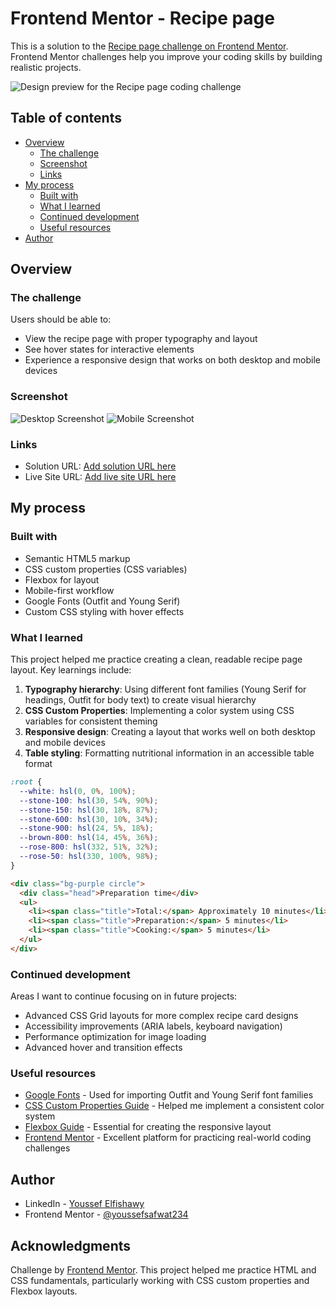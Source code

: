 # Frontend Mentor - Recipe page

This is a solution to the [Recipe page challenge on Frontend Mentor](https://www.frontendmentor.io/challenges/recipe-page-KiTsR8QQKm). Frontend Mentor challenges help you improve your coding skills by building realistic projects.

![Design preview for the Recipe page coding challenge](./preview.jpg)

## Table of contents

- [Overview](#overview)
  - [The challenge](#the-challenge)
  - [Screenshot](#screenshot)
  - [Links](#links)
- [My process](#my-process)
  - [Built with](#built-with)
  - [What I learned](#what-i-learned)
  - [Continued development](#continued-development)
  - [Useful resources](#useful-resources)
- [Author](#author)

## Overview

### The challenge

Users should be able to:

- View the recipe page with proper typography and layout
- See hover states for interactive elements
- Experience a responsive design that works on both desktop and mobile devices

### Screenshot

![Desktop Screenshot](./screenshots/image-desktop.png)
![Mobile Screenshot](./screenshots/mobile.png)

### Links

- Solution URL: [Add solution URL here](https://your-solution-url.com)
- Live Site URL: [Add live site URL here](https://your-live-site-url.com)

## My process

### Built with

- Semantic HTML5 markup
- CSS custom properties (CSS variables)
- Flexbox for layout
- Mobile-first workflow
- Google Fonts (Outfit and Young Serif)
- Custom CSS styling with hover effects

### What I learned

This project helped me practice creating a clean, readable recipe page layout. Key learnings include:

1. **Typography hierarchy**: Using different font families (Young Serif for headings, Outfit for body text) to create visual hierarchy
2. **CSS Custom Properties**: Implementing a color system using CSS variables for consistent theming
3. **Responsive design**: Creating a layout that works well on both desktop and mobile devices
4. **Table styling**: Formatting nutritional information in an accessible table format

```css
:root {
  --white: hsl(0, 0%, 100%);
  --stone-100: hsl(30, 54%, 90%);
  --stone-150: hsl(30, 18%, 87%);
  --stone-600: hsl(30, 10%, 34%);
  --stone-900: hsl(24, 5%, 18%);
  --brown-800: hsl(14, 45%, 36%);
  --rose-800: hsl(332, 51%, 32%);
  --rose-50: hsl(330, 100%, 98%);
}
```

```html
<div class="bg-purple circle">
  <div class="head">Preparation time</div>
  <ul>
    <li><span class="title">Total:</span> Approximately 10 minutes</li>
    <li><span class="title">Preparation:</span> 5 minutes</li>
    <li><span class="title">Cooking:</span> 5 minutes</li>
  </ul>
</div>
```

### Continued development

Areas I want to continue focusing on in future projects:

- Advanced CSS Grid layouts for more complex recipe card designs
- Accessibility improvements (ARIA labels, keyboard navigation)
- Performance optimization for image loading
- Advanced hover and transition effects

### Useful resources

- [Google Fonts](https://fonts.google.com/) - Used for importing Outfit and Young Serif font families
- [CSS Custom Properties Guide](https://developer.mozilla.org/en-US/docs/Web/CSS/Using_CSS_custom_properties) - Helped me implement a consistent color system
- [Flexbox Guide](https://css-tricks.com/snippets/css/a-guide-to-flexbox/) - Essential for creating the responsive layout
- [Frontend Mentor](https://www.frontendmentor.io/) - Excellent platform for practicing real-world coding challenges

## Author

- LinkedIn - [Youssef Elfishawy](https://www.linkedin.com/in/youssef-elfishawy-4102241bb/)
- Frontend Mentor - [@youssefsafwat234](https://www.frontendmentor.io/profile/youssefsafwat234)

## Acknowledgments

Challenge by [Frontend Mentor](https://www.frontendmentor.io). This project helped me practice HTML and CSS fundamentals, particularly working with CSS custom properties and Flexbox layouts.
